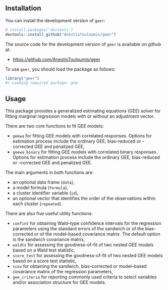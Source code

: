 ## Installation

You can install the development version of `geer`:

``` r
# install.packages('devtools')
devtools::install_github("AnestisTouloumis/geer")
```

The source code for the development version of `geer` is available on
github at:

- <https://github.com/AnestisTouloumis/geer>

To use `geer`, you should load the package as follows:

``` r
library("geer")
#> Loading required package: gnm
```

## Usage

This package provides a generalized estimating equations (GEE) solver
for fitting marginal regression models with or without an adjustment 
vector.

There are two core functions to fit GEE models:

- `geewa` for fitting GEE models with correlated responses. Options for
  estimation process include the ordinary GEE, bias-reduced or -corrected
  GEE and penalized GEE,
- `geewa_binary` for fitting GEE models with correlated binary responses. Options for
  estimation process include the ordinary GEE, bias-reduced or -corrected
  GEE and penalized GEE.

The main arguments in both functions are:

- an optional data frame (`data`),
- a model formula (`formula`),
- a cluster identifier variable (`id`),
- an optional vector that identifies the order of the observations
  within each cluster (`repeated`).


There are also five useful utility functions:

- `confint` for obtaining Wald–type confidence intervals for the
  regression parameters using the standard errors of the sandwich
  or of the bias-corrected or of the model–based covariance matrix.
  The default option is the sandwich covariance matrix,
- `waldts` for assessing the goodness-of-fit of two nested GEE models
  based on a Wald test statistic,
- `score_test` for assessing the goodness-of-fit of two nested GEE models
  based on a score test statistic,
- `vcov` for obtaining the sandwich, bias-corrected or model–based
  covariance matrix of the regression parameters,
- `gee_criteria` for reporting commonly used criteria to select
  variables and/or association structure for GEE models.
